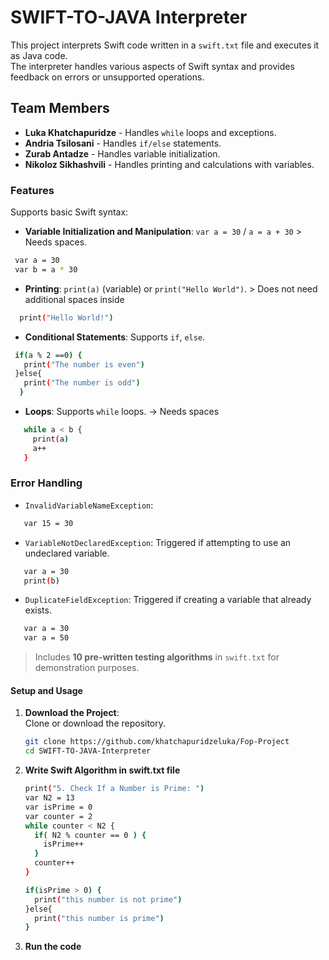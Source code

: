 # **SWIFT-TO-JAVA Interpreter**

This project interprets Swift code written in a `swift.txt` file and executes it as Java code.  
The interpreter handles various aspects of Swift syntax and provides feedback on errors or unsupported operations.

## **Team Members**
- **Luka Khatchapuridze** - Handles `while` loops and exceptions.
- **Andria Tsilosani** - Handles `if/else` statements.
- **Zurab Antadze** - Handles variable initialization.
- **Nikoloz Sikhashvili** - Handles printing and calculations with variables.

### **Features**
Supports basic Swift syntax:
- **Variable Initialization and Manipulation**: `var a = 30` / `a = a + 30` > Needs spaces.
 ```bash
  var a = 30
  var b = a * 30
```
- **Printing**: `print(a)` (variable) or `print("Hello World")`. > Does not need additional spaces inside
```bash
  print("Hello World!")
```
- **Conditional Statements**: Supports `if`, `else`.
```bash
 if(a % 2 ==0) {
   print("The number is even")
 }else{
   print("The number is odd")
  }
```
- **Loops**: Supports `while` loops. -> Needs spaces
```bash
   while a < b {
     print(a)
     a++
   }  
  ```
### **Error Handling**
- `InvalidVariableNameException`:  
 ```bash
    var 15 = 30
 ```
- `VariableNotDeclaredException`: Triggered if attempting to use an undeclared variable.
```bash
   var a = 30
   print(b)
```
- `DuplicateFieldException`: Triggered if creating a variable that already exists.
```bash
   var a = 30
   var a = 50
```

> Includes **10 pre-written testing algorithms** in `swift.txt` for demonstration purposes.

#### **Setup and Usage**
1. **Download the Project**:  
   Clone or download the repository.
   ```bash
   git clone https://github.com/khatchapuridzeluka/Fop-Project
   cd SWIFT-TO-JAVA-Interpreter
   ```
2. **Write Swift Algorithm in swift.txt file**
   ```bash
   print("5. Check If a Number is Prime: ")
   var N2 = 13
   var isPrime = 0
   var counter = 2
   while counter < N2 {
     if( N2 % counter == 0 ) {
       isPrime++
     }
     counter++
   }
   
   if(isPrime > 0) {
     print("this number is not prime")
   }else{
     print("this number is prime")
   }
   ```
3. **Run the code**
